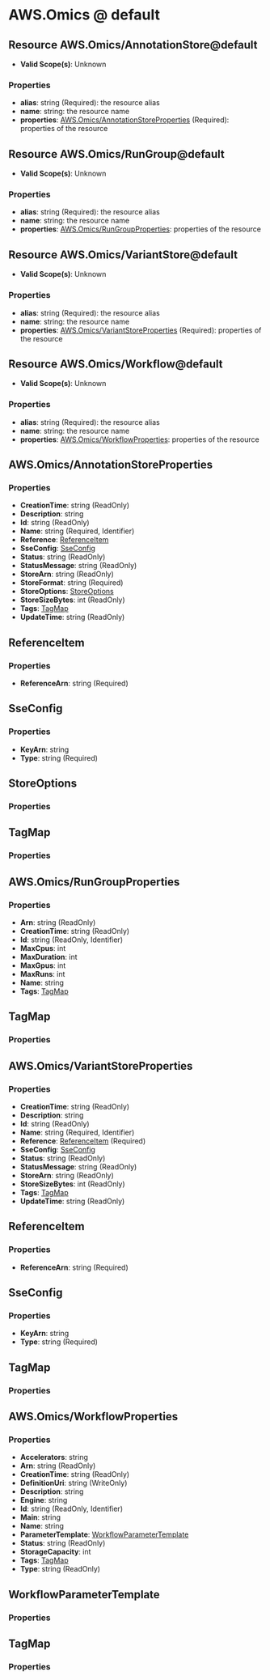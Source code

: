 # AWS.Omics @ default

## Resource AWS.Omics/AnnotationStore@default
* **Valid Scope(s)**: Unknown
### Properties
* **alias**: string (Required): the resource alias
* **name**: string: the resource name
* **properties**: [AWS.Omics/AnnotationStoreProperties](#awsomicsannotationstoreproperties) (Required): properties of the resource

## Resource AWS.Omics/RunGroup@default
* **Valid Scope(s)**: Unknown
### Properties
* **alias**: string (Required): the resource alias
* **name**: string: the resource name
* **properties**: [AWS.Omics/RunGroupProperties](#awsomicsrungroupproperties): properties of the resource

## Resource AWS.Omics/VariantStore@default
* **Valid Scope(s)**: Unknown
### Properties
* **alias**: string (Required): the resource alias
* **name**: string: the resource name
* **properties**: [AWS.Omics/VariantStoreProperties](#awsomicsvariantstoreproperties) (Required): properties of the resource

## Resource AWS.Omics/Workflow@default
* **Valid Scope(s)**: Unknown
### Properties
* **alias**: string (Required): the resource alias
* **name**: string: the resource name
* **properties**: [AWS.Omics/WorkflowProperties](#awsomicsworkflowproperties): properties of the resource

## AWS.Omics/AnnotationStoreProperties
### Properties
* **CreationTime**: string (ReadOnly)
* **Description**: string
* **Id**: string (ReadOnly)
* **Name**: string (Required, Identifier)
* **Reference**: [ReferenceItem](#referenceitem)
* **SseConfig**: [SseConfig](#sseconfig)
* **Status**: string (ReadOnly)
* **StatusMessage**: string (ReadOnly)
* **StoreArn**: string (ReadOnly)
* **StoreFormat**: string (Required)
* **StoreOptions**: [StoreOptions](#storeoptions)
* **StoreSizeBytes**: int (ReadOnly)
* **Tags**: [TagMap](#tagmap)
* **UpdateTime**: string (ReadOnly)

## ReferenceItem
### Properties
* **ReferenceArn**: string (Required)

## SseConfig
### Properties
* **KeyArn**: string
* **Type**: string (Required)

## StoreOptions
### Properties

## TagMap
### Properties

## AWS.Omics/RunGroupProperties
### Properties
* **Arn**: string (ReadOnly)
* **CreationTime**: string (ReadOnly)
* **Id**: string (ReadOnly, Identifier)
* **MaxCpus**: int
* **MaxDuration**: int
* **MaxGpus**: int
* **MaxRuns**: int
* **Name**: string
* **Tags**: [TagMap](#tagmap)

## TagMap
### Properties

## AWS.Omics/VariantStoreProperties
### Properties
* **CreationTime**: string (ReadOnly)
* **Description**: string
* **Id**: string (ReadOnly)
* **Name**: string (Required, Identifier)
* **Reference**: [ReferenceItem](#referenceitem) (Required)
* **SseConfig**: [SseConfig](#sseconfig)
* **Status**: string (ReadOnly)
* **StatusMessage**: string (ReadOnly)
* **StoreArn**: string (ReadOnly)
* **StoreSizeBytes**: int (ReadOnly)
* **Tags**: [TagMap](#tagmap)
* **UpdateTime**: string (ReadOnly)

## ReferenceItem
### Properties
* **ReferenceArn**: string (Required)

## SseConfig
### Properties
* **KeyArn**: string
* **Type**: string (Required)

## TagMap
### Properties

## AWS.Omics/WorkflowProperties
### Properties
* **Accelerators**: string
* **Arn**: string (ReadOnly)
* **CreationTime**: string (ReadOnly)
* **DefinitionUri**: string (WriteOnly)
* **Description**: string
* **Engine**: string
* **Id**: string (ReadOnly, Identifier)
* **Main**: string
* **Name**: string
* **ParameterTemplate**: [WorkflowParameterTemplate](#workflowparametertemplate)
* **Status**: string (ReadOnly)
* **StorageCapacity**: int
* **Tags**: [TagMap](#tagmap)
* **Type**: string (ReadOnly)

## WorkflowParameterTemplate
### Properties

## TagMap
### Properties

